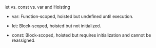 let vs. const vs. var and Hoisting

- var: Function-scoped, hoisted but undefined until execution.

- let: Block-scoped, hoisted but not initialized.

- const: Block-scoped, hoisted but requires initialization and cannot be reassigned.
